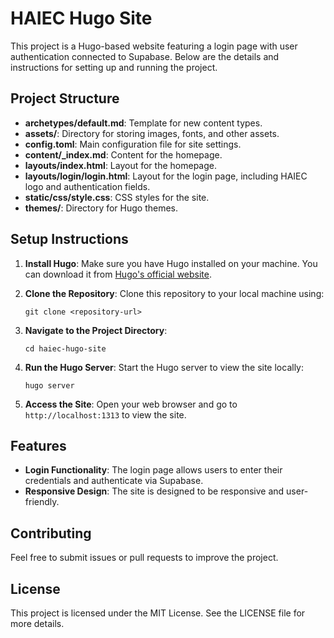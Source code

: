 # HAIEC Hugo Site

This project is a Hugo-based website featuring a login page with user authentication connected to Supabase. Below are the details and instructions for setting up and running the project.

## Project Structure

- **archetypes/default.md**: Template for new content types.
- **assets/**: Directory for storing images, fonts, and other assets.
- **config.toml**: Main configuration file for site settings.
- **content/_index.md**: Content for the homepage.
- **layouts/index.html**: Layout for the homepage.
- **layouts/login/login.html**: Layout for the login page, including HAIEC logo and authentication fields.
- **static/css/style.css**: CSS styles for the site.
- **themes/**: Directory for Hugo themes.

## Setup Instructions

1. **Install Hugo**: Make sure you have Hugo installed on your machine. You can download it from [Hugo's official website](https://gohugo.io/getting-started/quick-start/).

2. **Clone the Repository**: Clone this repository to your local machine using:
   ```
   git clone <repository-url>
   ```

3. **Navigate to the Project Directory**:
   ```
   cd haiec-hugo-site
   ```

4. **Run the Hugo Server**: Start the Hugo server to view the site locally:
   ```
   hugo server
   ```

5. **Access the Site**: Open your web browser and go to `http://localhost:1313` to view the site.

## Features

- **Login Functionality**: The login page allows users to enter their credentials and authenticate via Supabase.
- **Responsive Design**: The site is designed to be responsive and user-friendly.

## Contributing

Feel free to submit issues or pull requests to improve the project. 

## License

This project is licensed under the MIT License. See the LICENSE file for more details.